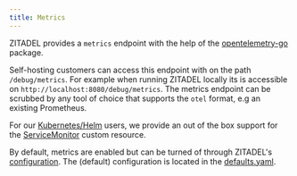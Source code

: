 ```yaml
---
title: Metrics
---
```


ZITADEL provides a `metrics` endpoint with the help of the [opentelemetry-go](https://github.com/open-telemetry/opentelemetry-go) package.

Self-hosting customers can access this endpoint with on the path `/debug/metrics`. For example when running ZITADEL locally its is accessible on `http://localhost:8080/debug/metrics`. The metrics endpoint can be scrubbed by any tool of choice that supports the `otel` format, e.g  an existing Prometheus.

For our [Kubernetes/Helm](../../guides/deploy/kubernetes) users, we provide an out of the box support for the [ServiceMonitor](https://github.com/dennigogo/zitadel-charts/blob/main/charts/zitadel/templates/servicemonitor.yaml) custom resource.

By default, metrics are enabled but can be turned of through ZITADEL's [configuration](../../guides/manage/self-hosted/configure). The (default) configuration is located in the [defaults.yaml](https://github.com/dennigogo/zitadel/blob/main/cmd/defaults.yaml).
